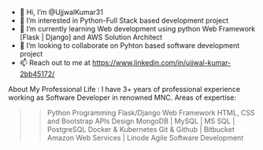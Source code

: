 - 👋 Hi, I’m @UjjwalKumar31
- 👀 I’m interested in Python-Full Stack based development project
- 🌱 I’m currently learning Web development using python Web Framework [Flask | Django] and AWS Solution Architect
- 💞️ I’m looking to collaborate on Pyhton based software development project
- 📫 Reach out to me at https://www.linkedin.com/in/ujjwal-kumar-2bb45172/


About My Professional Life :
I have 3+ years of professional experience working as Software Developer in renowned MNC. 
Areas of expertise:
  >> Python Programming
  >> Flask/Django Web Framework
  >> HTML, CSS and Bootstrap
  >> APIs Design
  >> MongoDB | MySQL | MS SQL | PostgreSQL
  >> Docker & Kubernetes
  >> Git & Github | Bitbucket
  >> Amazon Web Services | Linode
  >> Agile Software Development
<!---
UjjwalKumar31/UjjwalKumar31 is a ✨ special ✨ repository because its `README.md` (this file) appears on your GitHub profile.
You can click the Preview link to take a look at your changes.
--->
